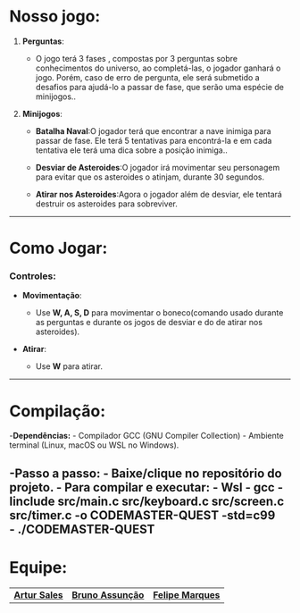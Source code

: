 


# Nosso jogo:

   1. **Perguntas**:
      - O jogo terá 3 fases , compostas por 3 perguntas sobre conhecimentos do universo, ao completá-las, o jogador ganhará o jogo. Porém, caso de erro de pergunta, ele será submetido a desafios para ajudá-lo a passar de fase, que serão uma espécie de minijogos..
       
   2. **Minijogos**:
      - **Batalha Naval**:O jogador terá que encontrar a nave inimiga para passar de fase. Ele terá 5 tentativas para encontrá-la e em cada tentativa ele terá uma dica sobre a posição inimiga..  
      
      - **Desviar de Asteroides**:O jogador irá movimentar seu personagem para evitar que os asteroides o atinjam, durante 30 segundos.
   
      - **Atirar nos Asteroides**:Agora o jogador além de desviar, ele tentará destruir os asteroides para sobreviver.

---

# Como Jogar:

   ### Controles:
   - **Movimentação**: 
     - Use **W, A, S, D** para movimentar o boneco(comando usado durante as perguntas e durante os jogos de desviar e do  de atirar nos asteroides).
     
   - **Atirar**:  
     - Use **W** para atirar. 


---

# Compilação:
   -**Dependências:**
     - Compilador GCC (GNU Compiler Collection)
     - Ambiente terminal (Linux, macOS ou WSL no Windows).
   
   -**Passo a passo:**
     - Baixe/clique no repositório do projeto.
     - Para compilar e executar:
          - Wsl
          - gcc -Iinclude src/main.c src/keyboard.c src/screen.c src/timer.c -o CODEMASTER-QUEST -std=c99	
          - ./CODEMASTER-QUEST
---

# Equipe:

   <table>
     <tr>
       <td align="center">
         <a href="https://github.com/ArturCesarGit">
             <b>Artur Sales</b>
           </sub>
         </a>
       </td>
       <td align="center">
         <a href="https://github.com/brunooassuncao">
             <b>Bruno Assunção</b>
           </sub>
         </a>
       </td>
       <td align="center">
         <a href="https://github.com/Felipemmdo">
             <b>Felipe Marques</b>
           </sub>
         </a>
       </td>
     </tr>
   </table>


